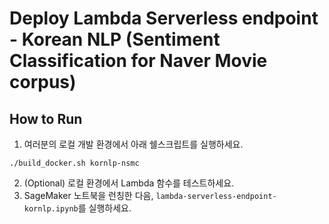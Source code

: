 # Deploy Lambda Serverless endpoint - Korean NLP (Sentiment Classification for Naver Movie corpus)

## How to Run
1. 여러분의 로컬 개발 환경에서 아래 쉘스크립트를 실행하세요.
```
./build_docker.sh kornlp-nsmc
```
2. (Optional) 로컬 환경에서 Lambda 함수를 테스트하세요.
3. SageMaker 노트북을 런칭한 다음, `lambda-serverless-endpoint-kornlp.ipynb`를 실행하세요.